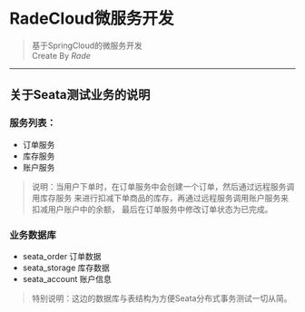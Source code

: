 # RadeCloud微服务开发

> 基于SpringCloud的微服务开发  
> Create By *Rade*
---
## 关于Seata测试业务的说明

### 服务列表：
- 订单服务
- 库存服务
- 账户服务
> 说明：当用户下单时，在订单服务中会创建一个订单，然后通过远程服务调用库存服务
> 来进行扣减下单商品的库存，再通过远程服务调用账户服务来扣减用户账户中的余额，
> 最后在订单服务中修改订单状态为已完成。

### 业务数据库
- seata_order   订单数据
- seata_storage 库存数据
- seata_account 账户信息
> 特别说明：这边的数据库与表结构为方便Seata分布式事务测试一切从简。